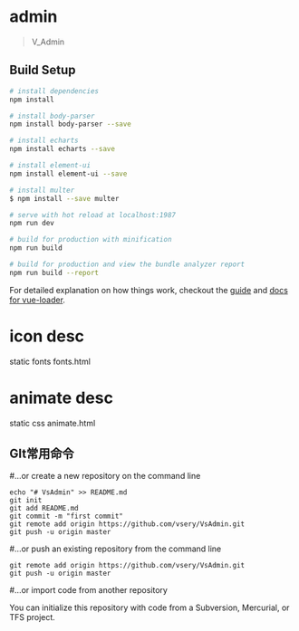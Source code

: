 # admin

> V_Admin

## Build Setup

``` bash
# install dependencies
npm install

# install body-parser
npm install body-parser --save

# install echarts
npm install echarts --save

# install element-ui
npm install element-ui --save

# install multer
$ npm install --save multer

# serve with hot reload at localhost:1987
npm run dev

# build for production with minification
npm run build

# build for production and view the bundle analyzer report
npm run build --report
```

For detailed explanation on how things work, checkout the [guide](http://vuejs-templates.github.io/webpack/) and [docs for vue-loader](http://vuejs.github.io/vue-loader).

# icon desc
static fonts fonts.html

# animate desc
static css animate.html

## GIt常用命令

#…or create a new repository on the command line
```
echo "# VsAdmin" >> README.md
git init
git add README.md
git commit -m "first commit"
git remote add origin https://github.com/vsery/VsAdmin.git
git push -u origin master
```

#…or push an existing repository from the command line
```
git remote add origin https://github.com/vsery/VsAdmin.git
git push -u origin master
```

#…or import code from another repository

You can initialize this repository with code from a Subversion, Mercurial, or TFS project.